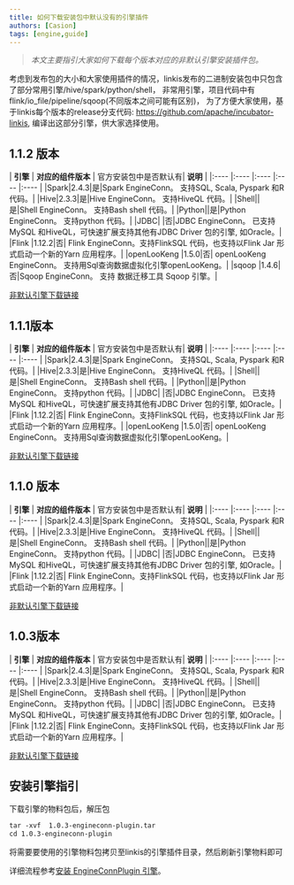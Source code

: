 ```yaml
---
title: 如何下载安装包中默认没有的引擎插件
authors: [Casion]
tags: [engine,guide]
---
```

> _本文主要指引大家如何下载每个版本对应的非默认引擎安装插件包。_

考虑到发布包的大小和大家使用插件的情况，linkis发布的二进制安装包中只包含了部分常用引擎/hive/spark/python/shell，
非常用引擎，项目代码中有flink/io_file/pipeline/sqoop(不同版本之间可能有区别)，
为了方便大家使用，基于linkis每个版本的release分支代码: https://github.com/apache/incubator-linkis, 编译出这部分引擎，供大家选择使用。

## 1.1.2 版本

| **引擎** | **对应的组件版本** | 官方安装包中是否默认有| **说明** |
|:---- |:---- |:---- |:---- |:---- |
|Spark|2.4.3|是|Spark EngineConn。 支持SQL, Scala, Pyspark 和R 代码。|
|Hive|2.3.3|是|Hive EngineConn。 支持HiveQL 代码。|
|Shell||是|Shell EngineConn。 支持Bash shell 代码。|
|Python||是|Python EngineConn。 支持python 代码。|
|JDBC| |否|JDBC EngineConn。 已支持MySQL 和HiveQL，可快速扩展支持其他有JDBC Driver 包的引擎, 如Oracle。|
|Flink |1.12.2|否| Flink EngineConn。支持FlinkSQL 代码，也支持以Flink Jar 形式启动一个新的Yarn 应用程序。|
|openLooKeng |1.5.0|否| openLooKeng EngineConn。 支持用Sql查询数据虚拟化引擎openLooKeng。|
|sqoop |1.4.6|否|Sqoop EngineConn。 支持 数据迁移工具 Sqoop 引擎。|


[非默认引擎下载链接](https://osp-1257653870.cos.ap-guangzhou.myqcloud.com/WeDatasphere/Linkis/engineconn-plugin/1.1.2-engineconn-plugin.tar)


## 1.1.1版本

| **引擎** | **对应的组件版本** | 官方安装包中是否默认有| **说明** |
|:---- |:---- |:---- |:---- |:---- |
|Spark|2.4.3|是|Spark EngineConn。 支持SQL, Scala, Pyspark 和R 代码。|
|Hive|2.3.3|是|Hive EngineConn。 支持HiveQL 代码。|
|Shell||是|Shell EngineConn。 支持Bash shell 代码。|
|Python||是|Python EngineConn。 支持python 代码。|
|JDBC| |否|JDBC EngineConn。 已支持MySQL 和HiveQL，可快速扩展支持其他有JDBC Driver 包的引擎, 如Oracle。|
|Flink |1.12.2|否| Flink EngineConn。支持FlinkSQL 代码，也支持以Flink Jar 形式启动一个新的Yarn 应用程序。|
|openLooKeng |1.5.0|否| openLooKeng EngineConn。 支持用Sql查询数据虚拟化引擎openLooKeng。|

[非默认引擎下载链接](https://osp-1257653870.cos.ap-guangzhou.myqcloud.com/WeDatasphere/Linkis/engineconn-plugin/1.1.1-engineconn-plugin.tar)

## 1.1.0 版本

| **引擎** | **对应的组件版本** | 官方安装包中是否默认有| **说明** |
|:---- |:---- |:---- |:---- |:---- |
|Spark|2.4.3|是|Spark EngineConn。 支持SQL, Scala, Pyspark 和R 代码。|
|Hive|2.3.3|是|Hive EngineConn。 支持HiveQL 代码。|
|Shell||是|Shell EngineConn。 支持Bash shell 代码。|
|Python||是|Python EngineConn。 支持python 代码。|
|JDBC| |否|JDBC EngineConn。 已支持MySQL 和HiveQL，可快速扩展支持其他有JDBC Driver 包的引擎, 如Oracle。|
|Flink |1.12.2|否|	Flink EngineConn。支持FlinkSQL 代码，也支持以Flink Jar 形式启动一个新的Yarn 应用程序。|

[非默认引擎下载链接](https://osp-1257653870.cos.ap-guangzhou.myqcloud.com/WeDatasphere/Linkis/engineconn-plugin/1.0.1-engineconn-plugin.tar)


## 1.0.3版本

| **引擎** | **对应的组件版本** | 官方安装包中是否默认有| **说明** |
|:---- |:---- |:---- |:---- |:---- |
|Spark|2.4.3|是|Spark EngineConn。 支持SQL, Scala, Pyspark 和R 代码。|
|Hive|2.3.3|是|Hive EngineConn。 支持HiveQL 代码。|
|Shell||是|Shell EngineConn。 支持Bash shell 代码。|
|Python||是|Python EngineConn。 支持python 代码。|
|JDBC| |否|JDBC EngineConn。 已支持MySQL 和HiveQL，可快速扩展支持其他有JDBC Driver 包的引擎, 如Oracle。|
|Flink |1.12.2|否|	Flink EngineConn。支持FlinkSQL 代码，也支持以Flink Jar 形式启动一个新的Yarn 应用程序。|

[非默认引擎下载链接](https://osp-1257653870.cos.ap-guangzhou.myqcloud.com/WeDatasphere/Linkis/engineconn-plugin/1.0.3-engineconn-plugin.tar)


## 安装引擎指引 

下载引擎的物料包后，解压包
```html
tar -xvf  1.0.3-engineconn-plugin.tar 
cd 1.0.3-engineconn-plugin 

```

将需要要使用的引擎物料包拷贝至linkis的引擎插件目录，然后刷新引擎物料即可

详细流程参考[安装 EngineConnPlugin 引擎](https://linkis.apache.org/zh-CN/docs/latest/deployment/engine_conn_plugin_installation)。

